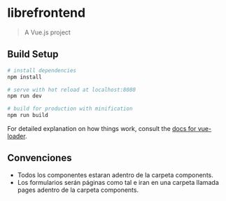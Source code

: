 # librefrontend

> A Vue.js project

## Build Setup

``` bash
# install dependencies
npm install

# serve with hot reload at localhost:8080
npm run dev

# build for production with minification
npm run build
```

For detailed explanation on how things work, consult the [docs for vue-loader](http://vuejs.github.io/vue-loader).

## Convenciones
* Todos los componentes estaran adentro de la carpeta components.
* Los formularios serán páginas como tal e iran en una carpeta llamada pages adentro de la carpeta components.